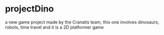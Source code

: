 # projectDino
 a new game project made by the Cranatis team, this one involves dinosaurs, robots, time travel and it is a 2D platformer game
